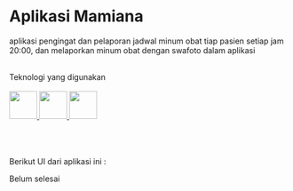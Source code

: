 # Aplikasi Mamiana

aplikasi pengingat dan pelaporan jadwal minum obat tiap pasien setiap jam 20:00, dan melaporkan minum obat dengan swafoto dalam aplikasi

<br>
Teknologi yang digunakan
<br>
<br>
<a href="https://dart.dev/">
    <img src="https://skillicons.dev/icons?i=dart" width=50"/>
  </a>
  
  <a href="https://dart.dev/">
    <img src="https://skillicons.dev/icons?i=flutter" width=50"/>
  </a>
  
  <a href="https://dart.dev/">
    <img src="https://skillicons.dev/icons?i=firebase" width=50"/>
  </a>
  
<br>
<br>
<br>
<br>


Berikut UI dari aplikasi ini : 

Belum selesai
